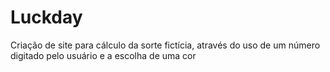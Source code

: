 # Luckday
Criação de site para cálculo da sorte fictícia, através do uso de um número digitado pelo usuário e a escolha de uma cor
